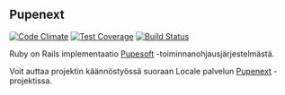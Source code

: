 ## Pupenext

[![Code Climate](https://codeclimate.com/github/devlab-oy/pupenext/badges/gpa.svg)](https://codeclimate.com/github/devlab-oy/pupenext)
[![Test Coverage](https://codeclimate.com/github/devlab-oy/pupenext/badges/coverage.svg)](https://codeclimate.com/github/devlab-oy/pupenext)
[![Build Status](https://semaphoreci.com/api/v1/devlab/pupenext/branches/master/badge.svg)](https://semaphoreci.com/devlab/pupenext)

Ruby on Rails implementaatio [Pupesoft](https://github.com/devlab-oy/pupesoft) -toiminnanohjausjärjestelmästä.

Voit auttaa projektin käännöstyössä suoraan Locale palvelun [Pupenext](https://www.localeapp.com/projects/8499) -projektissa.

